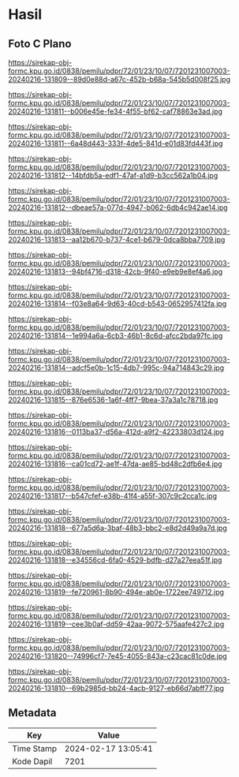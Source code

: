 # Hasil

## Foto C Plano

https://sirekap-obj-formc.kpu.go.id/0838/pemilu/pdpr/72/01/23/10/07/7201231007003-20240216-131809--89d0e88d-a67c-452b-b68a-545b5d008f25.jpg

https://sirekap-obj-formc.kpu.go.id/0838/pemilu/pdpr/72/01/23/10/07/7201231007003-20240216-131811--b006e45e-fe34-4f55-bf62-caf78863e3ad.jpg

https://sirekap-obj-formc.kpu.go.id/0838/pemilu/pdpr/72/01/23/10/07/7201231007003-20240216-131811--6a48d443-333f-4de5-841d-e01d83fd443f.jpg

https://sirekap-obj-formc.kpu.go.id/0838/pemilu/pdpr/72/01/23/10/07/7201231007003-20240216-131812--14bfdb5a-edf1-47af-a1d9-b3cc562a1b04.jpg

https://sirekap-obj-formc.kpu.go.id/0838/pemilu/pdpr/72/01/23/10/07/7201231007003-20240216-131812--dbeae57a-077d-4947-b062-6db4c942ae14.jpg

https://sirekap-obj-formc.kpu.go.id/0838/pemilu/pdpr/72/01/23/10/07/7201231007003-20240216-131813--aa12b670-b737-4ce1-b679-0dca8bba7709.jpg

https://sirekap-obj-formc.kpu.go.id/0838/pemilu/pdpr/72/01/23/10/07/7201231007003-20240216-131813--94bf4716-d318-42cb-9f40-e9eb9e8ef4a6.jpg

https://sirekap-obj-formc.kpu.go.id/0838/pemilu/pdpr/72/01/23/10/07/7201231007003-20240216-131814--f03e8a64-9d63-40cd-b543-0652957412fa.jpg

https://sirekap-obj-formc.kpu.go.id/0838/pemilu/pdpr/72/01/23/10/07/7201231007003-20240216-131814--1e994a6a-6cb3-46b1-8c6d-afcc2bda97fc.jpg

https://sirekap-obj-formc.kpu.go.id/0838/pemilu/pdpr/72/01/23/10/07/7201231007003-20240216-131814--adcf5e0b-1c15-4db7-995c-94a714843c29.jpg

https://sirekap-obj-formc.kpu.go.id/0838/pemilu/pdpr/72/01/23/10/07/7201231007003-20240216-131815--876e6536-1a6f-4ff7-9bea-37a3a1c78718.jpg

https://sirekap-obj-formc.kpu.go.id/0838/pemilu/pdpr/72/01/23/10/07/7201231007003-20240216-131816--0113ba37-d56a-412d-a9f2-42233803d124.jpg

https://sirekap-obj-formc.kpu.go.id/0838/pemilu/pdpr/72/01/23/10/07/7201231007003-20240216-131816--ca01cd72-ae1f-47da-ae85-bd48c2dfb6e4.jpg

https://sirekap-obj-formc.kpu.go.id/0838/pemilu/pdpr/72/01/23/10/07/7201231007003-20240216-131817--b547cfef-e38b-41f4-a55f-307c9c2cca1c.jpg

https://sirekap-obj-formc.kpu.go.id/0838/pemilu/pdpr/72/01/23/10/07/7201231007003-20240216-131818--677a5d6a-3baf-48b3-bbc2-e8d2d49a9a7d.jpg

https://sirekap-obj-formc.kpu.go.id/0838/pemilu/pdpr/72/01/23/10/07/7201231007003-20240216-131818--e34556cd-6fa0-4529-bdfb-d27a27eea51f.jpg

https://sirekap-obj-formc.kpu.go.id/0838/pemilu/pdpr/72/01/23/10/07/7201231007003-20240216-131819--fe720961-8b90-494e-ab0e-1722ee749712.jpg

https://sirekap-obj-formc.kpu.go.id/0838/pemilu/pdpr/72/01/23/10/07/7201231007003-20240216-131819--cee3b0af-dd59-42aa-9072-575aafe427c2.jpg

https://sirekap-obj-formc.kpu.go.id/0838/pemilu/pdpr/72/01/23/10/07/7201231007003-20240216-131820--74996cf7-7e45-4055-843a-c23cac81c0de.jpg

https://sirekap-obj-formc.kpu.go.id/0838/pemilu/pdpr/72/01/23/10/07/7201231007003-20240216-131810--69b2985d-bb24-4acb-9127-eb66d7abff77.jpg


## Metadata

| Key        | Value               |
| ---------- | ------------------- |
| Time Stamp | 2024-02-17 13:05:41 |
| Kode Dapil | 7201                |



